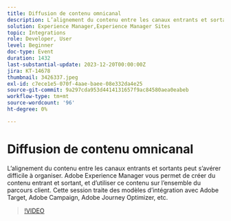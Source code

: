 ```yaml
---
title: Diffusion de contenu omnicanal
description: L’alignement du contenu entre les canaux entrants et sortants peut s’avérer difficile à organiser. Adobe Experience Manager vous permet de créer du contenu entrant et sortant, et d’utiliser ce contenu sur l’ensemble du parcours client. Cette session traite des modèles d’intégration avec Adobe Target, Adobe Campaign, Adobe Journey Optimizer, etc.
solution: Experience Manager,Experience Manager Sites
topic: Integrations
role: Developer, User
level: Beginner
doc-type: Event
duration: 1432
last-substantial-update: 2023-12-20T00:00:00Z
jira: KT-14678
thumbnail: 3426337.jpeg
exl-id: c7ece1e5-070f-4aae-baee-08e332da4e25
source-git-commit: 9a297cda953d4414131657f9ac84580aea0eabeb
workflow-type: tm+mt
source-wordcount: '96'
ht-degree: 0%

---
```


# Diffusion de contenu omnicanal

L’alignement du contenu entre les canaux entrants et sortants peut s’avérer difficile à organiser. Adobe Experience Manager vous permet de créer du contenu entrant et sortant, et d’utiliser ce contenu sur l’ensemble du parcours client. Cette session traite des modèles d’intégration avec Adobe Target, Adobe Campaign, Adobe Journey Optimizer, etc.

>[!VIDEO](https://video.tv.adobe.com/v/3455015/?learn=on&captions=fre_fr)
